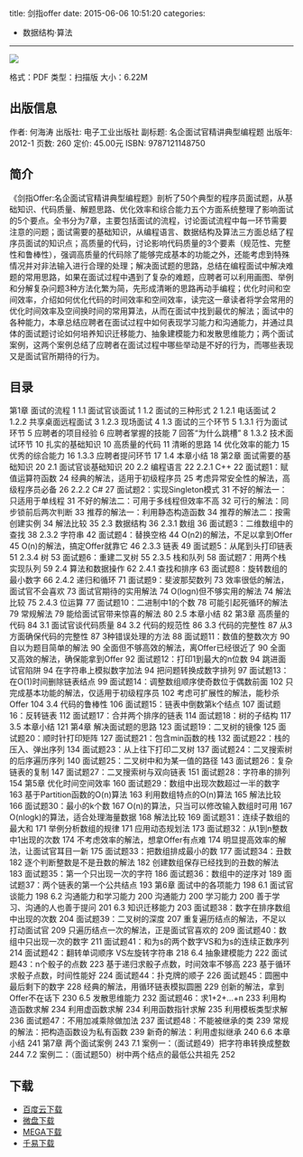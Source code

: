 title: 剑指offer
date: 2015-06-06 10:51:20
categories:
 - 数据结构·算法
---

![](http://img4.douban.com/lpic/s7038106.jpg)

格式：PDF
类型：扫描版
大小：6.22M

<!--more-->

## 出版信息 ##

作者: 何海涛 
出版社: 电子工业出版社
副标题: 名企面试官精讲典型编程题
出版年: 2012-1
页数: 260
定价: 45.00元
ISBN: 9787121148750

## 简介 ##

《剑指Offer:名企面试官精讲典型编程题》剖析了50个典型的程序员面试题，从基础知识、代码质量、解题思路、优化效率和综合能力五个方面系统整理了影响面试的5个要点。全书分为7章，主要包括面试的流程，讨论面试流程中每一环节需要注意的问题；面试需要的基础知识，从编程语言、数据结构及算法三方面总结了程序员面试的知识点；高质量的代码，讨论影响代码质量的3个要素（规范性、完整性和鲁棒性），强调高质量的代码除了能够完成基本的功能之外，还能考虑到特殊情况并对非法输入进行合理的处理；解决面试题的思路，总结在编程面试中解决难题的常用思路，如果在面试过程中遇到了复杂的难题，应聘者可以利用画图、举例和分解复杂问题3种方法化繁为简，先形成清晰的思路再动手编程；优化时间和空间效率，介绍如何优化代码的时间效率和空间效率，读完这一章读者将学会常用的优化时间效率及空间换时间的常用算法，从而在面试中找到最优的解法；面试中的各种能力，本章总结应聘者在面试过程中如何表现学习能力和沟通能力，并通过具体的面试题讨论如何培养知识迁移能力、抽象建模能力和发散思维能力；两个面试案例，这两个案例总结了应聘者在面试过程中哪些举动是不好的行为，而哪些表现又是面试官所期待的行为。

## 目录 ##

第1章 面试的流程 1
1.1 面试官谈面试 1
1.2 面试的三种形式 2
1.2.1 电话面试 2
1.2.2 共享桌面远程面试 3
1.2.3 现场面试 4
1.3 面试的三个环节 5
1.3.1 行为面试环节 5
应聘者的项目经验 6
应聘者掌握的技能 7
回答“为什么跳槽” 8
1.3.2 技术面试环节 10
扎实的基础知识 10
高质量的代码 11
清晰的思路 14
优化效率的能力 15
优秀的综合能力 16
1.3.3 应聘者提问环节 17
1.4 本章小结 18
第2章 面试需要的基础知识 20
2.1 面试官谈基础知识 20
2.2 编程语言 22
2.2.1 C++ 22
面试题1：赋值运算符函数 24
经典的解法，适用于初级程序员 25
考虑异常安全性的解法，高级程序员必备 26
2.2.2 C# 27
面试题2：实现Singleton模式 31
不好的解法一：只适用于单线程 31
不好的解法二：可用于多线程但效率不高 32
可行的解法：同步锁前后两次判断 33
推荐的解法一：利用静态构造函数 34
推荐的解法二：按需创建实例 34
解法比较 35
2.3 数据结构 36
2.3.1 数组 36
面试题3：二维数组中的查找 38
2.3.2 字符串 42
面试题4：替换空格 44
O(n2)的解法，不足以拿到Offer 45
O(n)的解法，搞定Offer就靠它 46
2.3.3 链表 49
面试题5：从尾到头打印链表 51
2.3.4 树 53
面试题6：重建二叉树 55
2.3.5 栈和队列 58
面试题7：用两个栈实现队列 59
2.4 算法和数据操作 62
2.4.1 查找和排序 63
面试题8：旋转数组的最小数字 66
2.4.2 递归和循环 71
面试题9：斐波那契数列 73
效率很低的解法，面试官不会喜欢 73
面试官期待的实用解法 74
O(logn)但不够实用的解法 74
解法比较 75
2.4.3 位运算 77
面试题10：二进制中1的个数 78
可能引起死循环的解法 79
常规解法 79
能给面试官带来惊喜的解法 80
2.5 本章小结 82
第3章 高质量的代码 84
3.1 面试官谈代码质量 84
3.2 代码的规范性 86
3.3 代码的完整性 87
从3方面确保代码的完整性 87
3种错误处理的方法 88
面试题11：数值的整数次方 90
自以为题目简单的解法 90
全面但不够高效的解法，离Offer已经很近了 90
全面又高效的解法，确保能拿到Offer 92
面试题12：打印1到最大的n位数 94
跳进面试官陷阱 94
在字符串上模拟数字加法 94
把问题转换成数字排列 97
面试题13：在O(1)时间删除链表结点 99
面试题14：调整数组顺序使奇数位于偶数前面 102
只完成基本功能的解法，仅适用于初级程序员 102
考虑可扩展性的解法，能秒杀Offer 104
3.4 代码的鲁棒性 106
面试题15：链表中倒数第k个结点 107
面试题16：反转链表 112
面试题17：合并两个排序的链表 114
面试题18：树的子结构 117
3.5 本章小结 121
第4章 解决面试题的思路 123
面试题19：二叉树的镜像 125
面试题20：顺时针打印矩阵 127
面试题21：包含min函数的栈 132
面试题22：栈的压入、弹出序列 134
面试题23：从上往下打印二叉树 137
面试题24：二叉搜索树的后序遍历序列 140
面试题25：二叉树中和为某一值的路径 143
面试题26：复杂链表的复制 147
面试题27：二叉搜索树与双向链表 151
面试题28：字符串的排列 154
第5章 优化时间空间效率 160
面试题29：数组中出现次数超过一半的数字 163
基于Partition函数的O(n)算法 163
利用数组特点的O(n)算法 165
解法比较 166
面试题30：最小的k个数 167
O(n)的算法，只当可以修改输入数组时可用 167
O(nlogk)的算法，适合处理海量数据 168
解法比较 169
面试题31：连续子数组的最大和 171
举例分析数组的规律 171
应用动态规划法 173
面试题32：从1到n整数中1出现的次数 174
不考虑效率的解法，想拿Offer有点难 174
明显提高效率的解法，让面试官耳目一新 175
面试题33：把数组排成最小的数 177
面试题34：丑数 182
逐个判断整数是不是丑数的解法 182
创建数组保存已经找到的丑数的解法 183
面试题35：第一个只出现一次的字符 186
面试题36：数组中的逆序对 189
面试题37：两个链表的第一个公共结点 193
第6章 面试中的各项能力 198
6.1 面试官谈能力 198
6.2 沟通能力和学习能力 200
沟通能力 200
学习能力 200
善于学习、沟通的人也善于提问 201
6.3 知识迁移能力 203
面试题38：数字在排序数组中出现的次数 204
面试题39：二叉树的深度 207
重复遍历结点的解法，不足以打动面试官 209
只遍历结点一次的解法，正是面试官喜欢的 209
面试题40：数组中只出现一次的数字 211
面试题41：和为s的两个数字VS和为s的连续正数序列 214
面试题42：翻转单词顺序 VS左旋转字符串 218
6.4 抽象建模能力 222
面试题43：n个骰子的点数 223
基于递归求骰子点数，时间效率不够高 223
基于循环求骰子点数，时间性能好 224
面试题44：扑克牌的顺子 226
面试题45：圆圈中最后剩下的数字 228
经典的解法，用循环链表模拟圆圈 229
创新的解法，拿到Offer不在话下 230
6.5 发散思维能力 232
面试题46：求1+2+…+n 233
利用构造函数求解 234
利用虚函数求解 234
利用函数指针求解 235
利用模板类型求解 236
面试题47：不用加减乘除做加法 237
面试题48：不能被继承的类 239
常规的解法：把构造函数设为私有函数 239
新奇的解法：利用虚拟继承 240
6.6 本章小结 241
第7章 两个面试案例 243
7.1 案例一：（面试题49）把字符串转换成整数 244
7.2 案例二：（面试题50）树中两个结点的最低公共祖先 252

## 下载 ##

+ [百度云下载](http://pan.baidu.com/s/1nt6EQzJ)
+ [微盘下载](http://vdisk.weibo.com/s/aADaW4YRFmkMf)
+ [MEGA下载](https://mega.co.nz/#!uVUgGZbI!jd18xj4DKIu5y9VjYjASzAyk07Ywck775R529RWsq40)
+ [千易下载](http://1000eb.com/1gggt)
